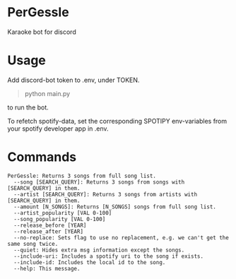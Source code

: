 # PerGessle
Karaoke bot for discord

# Usage
Add discord-bot token to .env, under TOKEN.

> python main.py 

to run the bot.


To refetch spotify-data, set the corresponding SPOTIPY env-variables from your spotify developer app in .env.

# Commands
```
PerGessle: Returns 3 songs from full song list.
  --song [SEARCH_QUERY]: Returns 3 songs from songs with [SEARCH_QUERY] in them.
  --artist [SEARCH_QUERY]: Returns 3 songs from artists with [SEARCH_QUERY] in them.
  --amount [N_SONGS]: Returns [N_SONGS] songs from full song list. 
  --artist_popularity [VAL 0-100] 
  --song_popularity [VAL 0-100] 
  --release_before [YEAR] 
  --release_after [YEAR] 
  --no-replace: Sets flag to use no replacement, e.g. we can't get the same song twice.
  --quiet: Hides extra msg information except the songs.
  --include-uri: Includes a spotify uri to the song if exists.
  --include-id: Includes the local id to the song.
  --help: This message.
```
